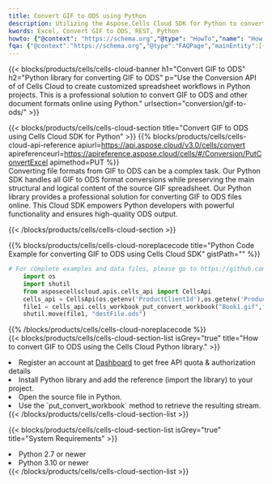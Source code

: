 ```yaml
---
title: Convert GIF to ODS using Python 
description: Utilizing the Aspose.Cells Cloud SDK for Python to convert a GIF format file to a ODS format file. 
kwords: Excel, Convert GIF to ODS, REST, Python
howto: {"@context": "https://schema.org","@type": "HowTo","name": "How to convert GIF to ODS using the Cells Cloud Python library.","description": "How to convert GIF to ODS using the Cells Cloud Python library.","image": {"@type": "ImageObject"},"url": "/python/conversion/gif-to-ods/","step": [{ "@type": "HowToStep","name": "How to convert GIF to ODS using the Cells Cloud Python library. step 1", "image": {"@type": "ImageObject",},"url": "/python/conversion/gif-to-ods/","text": "Register an account at <a href='https://dashboard.aspose.cloud/'>Dashboard</a> to get free API quota & authorization details",},{ "@type": "HowToStep","name": "How to convert GIF to ODS using the Cells Cloud Python library. step 1", "image": {"@type": "ImageObject",},"url": "/python/conversion/gif-to-ods/","text": "Install Python library and add the reference (import the library) to your project.",},{ "@type": "HowToStep","name": "How to convert GIF to ODS using the Cells Cloud Python library. step 1", "image": {"@type": "ImageObject",},"url": "/python/conversion/gif-to-ods/","text": "Open the source file in Python.",},{ "@type": "HowToStep","name": "How to convert GIF to ODS using the Cells Cloud Python library. step 1", "image": {"@type": "ImageObject",},"url": "/python/conversion/gif-to-ods/","text": "Use the `put_convert_workbook` method to retrieve the resulting stream.",}, ],"supply": {"@type": "HowToSupply","name": "document"},"tool": [{"@type": "HowToTool","name": "PyCharm, Visual Studio Code, Sublime, Eclipse"},{"@type": "HowToTool","name": "Aspose Cells"}],"totalTime": "PT6M"}
fqa: {"@context":"https://schema.org","@type":"FAQPage","mainEntity":[{"@type":"Question","name":"Why convert file formats in C# using REST API?","acceptedAnswer":{"@type":"Answer","text":"Documents are encoded in many ways, and some files may be incompatible with the software you use. To open and read such files, just convert them to appropriate file formats.<br/><ol><li>Install .NET SDK and add the reference (import the library) to your project.</li><li>Open the source file in C# using REST API.</li><li>Call the PutConvertWorkbookRequest() method, passing an output filename with required extension.</li><li>Get the result of conversion as a separate file.</li></ol>"}},{"@type":"Question","name":"What file formats can I convert with your C# library?","acceptedAnswer":{"@type":"Answer","text":"We support a variety of file formats for conversion using .NET library, including XLSX, Excel, xls , PDF, CSV, HTML, Markdown, XML, PNG, JPG, TIFF, Json, TXT and many more."}},{"@type":"Question","name":"What is the maximum allowed file size for conversion using this .NET library?","acceptedAnswer":{"@type":"Answer","text":"There are no file size limits for format conversions using .NET library."}}]}
---
```



{{< blocks/products/cells/cells-cloud-banner h1="Convert GIF to ODS" h2="Python library for converting GIF to ODS" p="Use the Conversion API of of Cells Cloud to create customized spreadsheet workflows in Python projects. This is a professional solution to convert GIF to ODS and other document formats online using Python." urlsection="conversion/gif-to-ods/" >}}

{{< blocks/products/cells/cells-cloud-section  title="Convert GIF to ODS using Cells Cloud SDK for Python" >}}
{{% blocks/products/cells/cells-cloud-api-reference  apiurl=https://api.aspose.cloud/v3.0/cells/convert  apireferenceurl=https://apireference.aspose.cloud/cells/#/Conversion/PutConvertExcel  apimethod=PUT %}}
<br/>
Converting file formats from GIF to ODS can be a complex task. Our Python SDK handles all GIF to ODS format conversions while preserving the main structural and logical content of the source GIF spreadsheet. Our Python library provides a professional solution for converting GIF to ODS files online. This Cloud SDK empowers Python developers with powerful functionality and ensures high-quality ODS output.

{{< /blocks/products/cells/cells-cloud-section >}}

{{% blocks/products/cells/cells-cloud-noreplacecode title="Python Code Example for converting GIF to ODS using Cells Cloud SDK" gistPath="" %}}
 
```python
# For complete examples and data files, please go to https://github.com/aspose-cells-cloud/aspose-cells-cloud-python/
    import os
    import shutil
    from asposecellscloud.apis.cells_api import CellsApi
    cells_api = CellsApi(os.getenv('ProductClientId'),os.getenv('ProductClientSecret'))
    file1 = cells_api.cells_workbook_put_convert_workbook("Book1.gif",format="ods")
    shutil.move(file1, "destFile.ods")     
```
 
{{% /blocks/products/cells/cells-cloud-noreplacecode  %}}
<br/>
{{< blocks/products/cells/cells-cloud-section-list isGrey="true"  title="How to convert GIF to ODS using the Cells Cloud Python library." >}}
<li>Register an account at <a href="https://dashboard.aspose.cloud/">Dashboard</a> to get free API quota & authorization details</li>
<li>Install Python library and add the reference (import the library) to your project.</li>
<li>Open the source file in Python.</li>
<li>Use the `put_convert_workbook` method to retrieve the resulting stream.</li>
{{< /blocks/products/cells/cells-cloud-section-list >}}

{{< blocks/products/cells/cells-cloud-section-list isGrey="true"  title="System Requirements" >}}
<li>Python 2.7 or newer</li>
<li>Python 3.10 or newer</li>
{{< /blocks/products/cells/cells-cloud-section-list >}}
